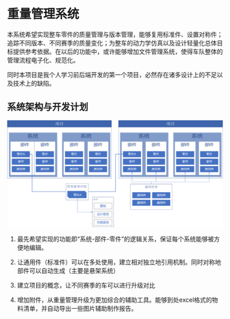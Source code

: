 # 重量管理系统

本系统希望实现整车零件的质量管理与版本管理，能够复用标准件、设置对称件；追踪不同版本、不同赛季的质量变化；为整车的动力学仿真以及设计轻量化总体目标提供参考依据。在以后的功能中，或许能够增加文件管理系统，使得车队整体的管理流程电子化、规范化。

同时本项目是我个人学习前后端开发的第一个项目，必然存在诸多设计上的不足以及技术上的缺陷。

## 系统架构与开发计划
![系统架构预览图](./versions-pic/design_doc/System-Structure.png)

1. 最先希望实现的功能即“系统-部件-零件”的逻辑关系，保证每个系统能够被方便地编辑。

2. 让通用件（标准件）可以在多处使用，建立相对独立地引用机制。同时对称地部件可以自动生成（主要是悬架系统）

3. 建立项目的概念，让不同赛季的车可以进行升级对比

4. 增加附件，从重量管理升级为更加综合的辅助工具。能够到处excel格式的物料清单，并自动导出一些图片辅助制作报告。